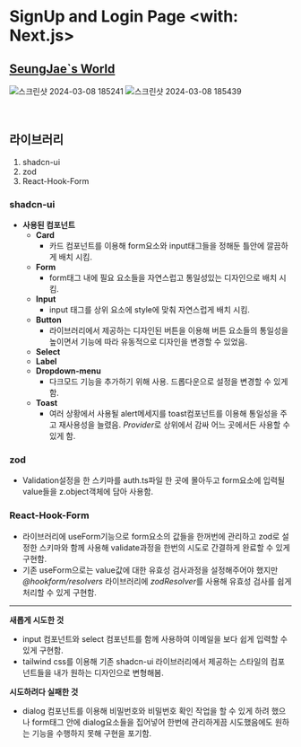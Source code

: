 # SignUp and Login Page <with: Next.js>

## [SeungJae`s World](https://seungjaeworld.vercel.app/)

![스크린샷 2024-03-08 185241](https://github.com/seungjaelee2684/nextjs-signup-page/assets/135948012/8edf2448-518f-4dbf-975b-bbf9d142a8f9)
![스크린샷 2024-03-08 185439](https://github.com/seungjaelee2684/nextjs-signup-page/assets/135948012/d73abd73-dc71-411c-881a-2b65cdeabd68)

<br />

## 라이브러리

1. shadcn-ui
2. zod
3. React-Hook-Form

### shadcn-ui
* **사용된 컴포넌트**
    * **Card**
        * 카드 컴포넌트를 이용해 form요소와 input태그들을 정해둔 틀안에 깔끔하게 배치 시킴.
    * **Form**
        * form태그 내에 필요 요소들을 자연스럽고 통일성있는 디자인으로 배치 시킴.
    * **Input**
        * input 태그를 상위 요소에 style에 맞춰 자연스럽게 배치 시킴.
    * **Button**
        * 라이브러리에서 제공하는 디자인된 버튼을 이용해 버튼 요소들의 통일성을 높이면서 기능에 따라 유동적으로 디자인을 변경할 수 있었음.
    * **Select**
    * **Label**
    * **Dropdown-menu**
        * 다크모드 기능을 추가하기 위해 사용. 드롭다운으로 설정을 변경할 수 있게 함.
    * **Toast**
        * 여러 상황에서 사용될 alert메세지를 toast컴포넌트를 이용해 통일성을 주고 재사용성을 늘렸음. *Provider*로 상위에서 감싸 어느 곳에서든 사용할 수 있게 함.
### zod
* Validation설정을 한 스키마를 auth.ts파일 한 곳에 몰아두고 form요소에 입력될 value들을 z.object객체에 담아 사용함.

### React-Hook-Form
* 라이브러리에 useForm기능으로 form요소의 값들을 한꺼번에 관리하고 zod로 설정한 스키마와 함께 사용해 validate과정을 한번의 시도로 간결하게 완료할 수 있게 구현함.
* 기존 useForm으로는 value값에 대한 유효성 검사과정을 설정해주어야 했지만 *@hookform/resolvers* 라이브러리에 *zodResolver*를 사용해 유효성 검사를 쉽게 처리할 수 있게 구현함.

***

**새롭게 시도한 것**
* input 컴포넌트와 select 컴포넌트를 함께 사용하여 이메일을 보다 쉽게 입력할 수 있게 구현함.
* tailwind css를 이용해 기존 shadcn-ui 라이브러리에서 제공하는 스타일의 컴포넌트들을 내가 원하는 디자인으로 변형해봄.

**시도하려다 실패한 것**
* dialog 컴포넌트를 이용해 비밀번호와 비밀번호 확인 작업을 할 수 있게 하려 했으나 form태그 안에 dialog요소들을 집어넣어 한번에 관리하게끔 시도했음에도 원하는 기능을 수행하지 못해 구현을 포기함.